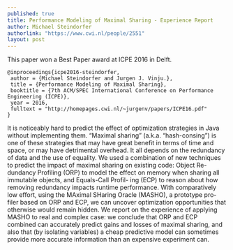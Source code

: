 ```yaml
---
published: true
title: Performance Modeling of Maximal Sharing - Experience Report
author: Michael Steindorfer
authorlink: "https://www.cwi.nl/people/2551"
layout: post
---
```


This paper won a Best Paper award at ICPE 2016 in Delft. 

```
@inproceedings{icpe2016-steindorfer,
 author = {Michael Steindorfer and Jurgen J. Vinju.},
 title = {Performance Modeling of Maximal Sharing},
 booktitle = {7th ACM/SPEC International Conference on Performance Engineering (ICPE)},
 year = 2016,
 fulltext = "http://homepages.cwi.nl/~jurgenv/papers/ICPE16.pdf"
}
```

It is noticeably hard to predict the effect of optimization strategies in Java without implementing them. “Maximal sharing” (a.k.a. “hash-consing”) is one of these strategies that may have great benefit in terms of time and space, or may have detrimental overhead. It all depends on the redundancy of data and the use of equality. We used a combination of new techniques to predict the impact of maximal sharing on existing code: Object Re- dundancy Profiling (ORP) to model the effect on memory when sharing all immutable objects, and Equals-Call Profil- ing (ECP) to reason about how removing redundancy impacts runtime performance. With comparatively low effort, using the MAximal SHaring Oracle (MASHO), a prototype pro- filer based on ORP and ECP, we can uncover optimization opportunities that otherwise would remain hidden. We report on the experience of applying MASHO to real and complex case: we conclude that ORP and ECP combined can accurately predict gains and losses of maximal sharing, and also that (by isolating variables) a cheap predictive model can sometimes provide more accurate information than an expensive experiment can.

